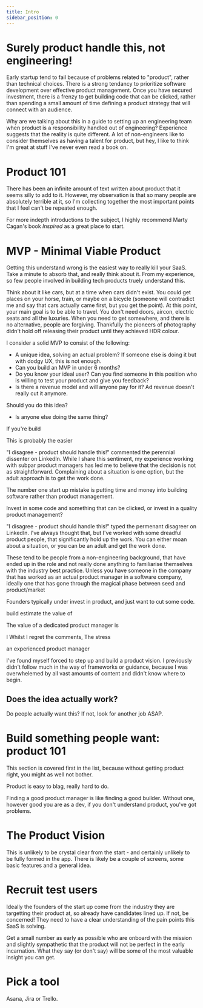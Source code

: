 ```yaml
---
title: Intro
sidebar_position: 0
---
```


# Surely product handle this, not engineering!

Early startup tend to fail because of problems related to "product", rather than technical choices. There is a strong tendancy to prioritize software development over effective product management. Once you have secured investment, there is a frenzy to get building code that can be clicked, rather than spending a small amount of time defining a product strategy that will connect with an audience.

Why are we talking about this in a guide to setting up an engineering team when product is a responsibility handled out of engineering? Experience suggests that the reality is quite different. A lot of non-engineers like to consider themselves as having a talent for product, but hey, I like to think I'm great at stuff I've never even read a book on.



# Product 101

There has been an infinite amount of text written about product that it seems silly to add to it. However, my observation is that so many people are absolutely terrible at it, so I'm collecting together the most important points that I feel can't be repeated enough.

For more indepth introductions to the subject, I highly recommend Marty Cagan's book _Inspired_ as a great place to start.

# MVP - Minimal Viable Product

Getting this understand wrong is the easiest way to really kill your SaaS. Take a minute to absorb that, and really think about it. From my experience, so few people involved in building tech products truely understand this.

Think about it like cars, but at a time when cars didn't exist. You could get places on your horse, train, or maybe on a bicycle (someone will contradict me and say that cars actually came first, but you get the point). At this point, your main goal is to be able to travel. You don't need doors, aircon, electric seats and all the luxuries. When you need to get somewhere, and there is no alternative, people are forgiving. Thankfully the pioneers of photography didn't hold off releasing their product until they achieved HDR colour.

I consider a solid MVP to consist of the following:

* A unique idea, solving an actual problem? If someone else is doing it but with dodgy UX, this is not enough.
* Can you build an MVP in under 6 months?
* Do you know your ideal user? Can you find someone in this position who is willing to test your product and give you feedback?
* Is there a revenue model and will anyone pay for it? Ad revenue doesn't really cut it anymore.

Should you do this idea?

* Is anyone else doing the same thing?


 If you're build


This is probably the easier






"I disagree - product should handle this!" commented the perennial dissenter on LinkedIn. While I share this sentiment, my experience working with subpar product managers has led me to believe that the decision is not as straightforward. Complaining about a situation is one option, but the adult approach is to get the work done.



The number one start up mistake is putting time and money into building software rather than product management. 


Invest in some code and something that can be clicked, or invest in a quality product management?



"I disagree - product should handle this!" typed the permenant disagreer on LinkedIn. I've always thought that, but I've worked with some dreadful product people, that significantly hold up the work. You can either moan about a situation, or you can be an adult and get the work done.

These tend to be people from a non-engineering background, that have ended up in the role and not really done anything to familiarise themselves with the industry best practice. Unless you have someone in the company that has worked as an actual product manager in a software company, ideally one that has gone through the magical phase between seed and product/market








Founders typically under invest in product, and just want to cut some code.



build estimate the value of  


The value of a dedicated product manager is 


  

I Whilst I regret the comments, The stress 

an experienced product manager



I've found myself forced to step up and build a product vision. I previously didn't follow much in the way of frameworks or guidance, because I was overwhelemed by all vast amounts of content and didn't know where to begin.

## Does the idea actually work?

Do people actually want this? If not, look for another job ASAP.

# Build something people want: product 101

This section is covered first in the list, because without getting product right, you might as well not bother.

Product is easy to blag, really hard to do.

Finding a good product manager is like finding a good builder. Without one, however good you are as a dev, if you don't understand product, you've got problems.

# The Product Vision

This is unlikely to be crystal clear from the start - and certainly unlikely to be fully formed in the app. There is likely be a couple of screens, some basic features and a general idea.

# Recruit test users

Ideally the founders of the start up come from the industry they are targetting their product at, so already have candidates lined up. If not, be concerned! They need to have a clear understanding of the pain points this SaaS is solving.

Get a small number as early as possible who are onboard with the mission and slightly sympathetic that the product will not be perfect in the early incarnation. What they say (or don't say) will be some of the most valuable insight you can get.

# Pick a tool

Asana, Jira or Trello.
